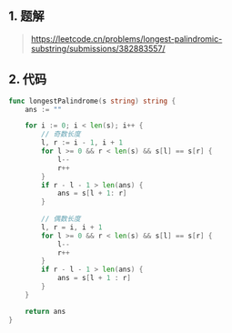 ## 1. 题解
> https://leetcode.cn/problems/longest-palindromic-substring/submissions/382883557/
## 2. 代码
```go
func longestPalindrome(s string) string {
    ans := ""

    for i := 0; i < len(s); i++ {
        // 奇数长度
        l, r := i - 1, i + 1
        for l >= 0 && r < len(s) && s[l] == s[r] {
            l--
            r++
        }
        if r - l - 1 > len(ans) {
            ans = s[l + 1: r]
        }
        
        // 偶数长度
        l, r = i, i + 1
        for l >= 0 && r < len(s) && s[l] == s[r] {
            l--
            r++
        }
        if r - l - 1 > len(ans) {
            ans = s[l + 1 : r]
        }
    }

    return ans
}
```